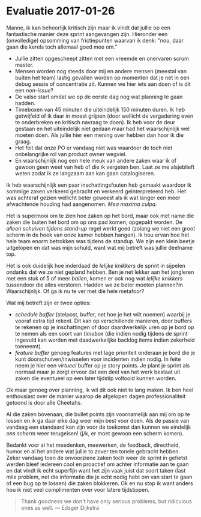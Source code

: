 # Evaluatie 2017-01-26
Manne, ik kan behoorlijk kritisch zijn maar ik vindt dat jullie op een fantastische manier deze sprint aangevangen zijn. Hieronder een (onvolledige) opsomming van frictiepunten waarvan ik denk: "nou, daar gaan die kerels toch allemaal goed mee om."

* Jullie zitten opgescheept zitten met een vreemde en onervaren scrum master.
* Mensen worden nog steeds door mij en andere mensen (meestal van buiten het team) lastig gevallen worden op momenten dat je net in een debug sessie of concentratie zit. Kunnen we hier iets aan doen of is dit een *non-issue*?
* De valse start omdat we op de eerste dag nog wat planning te gaan hadden.
* Timeboxen van 45 minuten die uiteindelijk 150 minuten duren. Ik heb getwijfeld of ik daar in moest grijpen (door wellicht de vergadering even te onderbreken en kritisch navraag te doen). Ik heb voor de deur gestaan en het uiteindelijk niet gedaan maar had het waarschijnlijk wel moeten doen. Als jullie hier een mening over hebben dan hoor ik die graag.
* Het feit dat onze PO er vandaag niet was waardoor de toch niet onbelangrijke rol van product owner wegviel.
* En waarschijnlijk nog een hele meuk van andere zaken waar ik of gewoon geen weet van heb of die ik vergeten ben. Laat ze me alsjeblieft weten zodat ik ze langzaam aan kan gaan catalogiseren.

Ik heb waarschijnlijk een paar inschattingsfouten heb gemaakt waardoor ik sommige zaken verkeerd gebracht en verkeerd geinterpreteerd heb. Het was achteraf gezien wellicht beter geweest als ik wat langer een meer afwachtende houding had aangenomen. *Mea maxima culpa.*

Het is supermooi om te zien hoe zaken op het bord, maar ook met name die zaken die buiten het bord om op ons pad komen, opgepakt worden. De *alleen schuiven tijdens stand-up* regel werkt goed (zolang we niet een groot scherm in de hoek van onze kamer hebben hangen). Ik hou ervan hoe het hele team enorm betrokken was tijdens de standup. We zijn een klein beetje uitgelopen en dat was mijn schuld, want wat mij betreft was jullie deelname top.

Het is ook duidelijk hoe inderdaad de *lelijke knikkers* de sprint in sijpelen ondanks dat we ze niet gepland hebben. Ben je net lekker aan het jongleren met een stuk of 5 of meer *ballen*, komen er ook nog wat *lelijke knikkers* tussendoor die alles verstoren. Hadden we ze beter moeten plannen?m Waarschijnlijk. Of ga ik nu te ver met die hele metafoor?

Wat mij betreft zijn er twee opties: 
* *schedule buffer* (stelpost, buffer, net hoe je het wilt noemen) waarbij je vooraf extra tijd rekent. Dit kan op verschillende manieren, door buffers te rekenen op je inschattingen of door daardwerkelijk uren op je bord op te nemen als een soort van *timebox* (die indien nodig tijdens de sprint ingevuld kan worden met daadwerkelijke backlog items indien zekerheid toeneemt).
* *feature buffer* genoeg features met lage prioriteit onderaan je bord die je kunt doorschuiven/inwisselen voor incidenten indien nodig. In feite neem je hier een *virtueel* buffer op je story points. Je plant je sprint als normaal maar je zorgt ervoor dat een deel van het werk bestaat uit zaken die eventueel op een later tijdstip voltooid kunnen worden.

Ok maar genoeg over planning, ik wil dit ook niet te lang maken. Ik ben heel enthousiast over de manier waarop de afgelopen dagen professionaliteit getoond is door alle Cheetahs. 

Al die zaken bovenaan, die bullet points zijn voornamelijk aan mij om op te lossen en ik ga daar elke dag weer mijn best voor doen. Als de passie van vandaag een standaard kan zijn voor de toekomst dan kunnen we eindelijk *ons scherm* weer terugeisen! (j/k, er moet gewoon een scherm komen).

Bedankt voor al het meedenken, meewerken, de feedback, directheid, humor en al het andere wat jullie to zover ten tonele gebracht hebben. Zeker vandaag toen de onvoorziene zaken toch weer de sprint in gefietst werden bleef iedereen cool en proactief om achter informatie aan te gaan en dat vindt ik echt superfijn want het zijn vaak juist dat soort taken (last mile problem, net die informatie die je echt nodig hebt om van start te gaan of een bug op te lossen) die zaken blokkeren. Ok en nu stop ik want anders hou ik niet veel complimenten over voor latere tijdstippen.

> Thank goodness we don't have only serious problems, but ridiculous ones as well. &#8212; Edsger Dijkstra